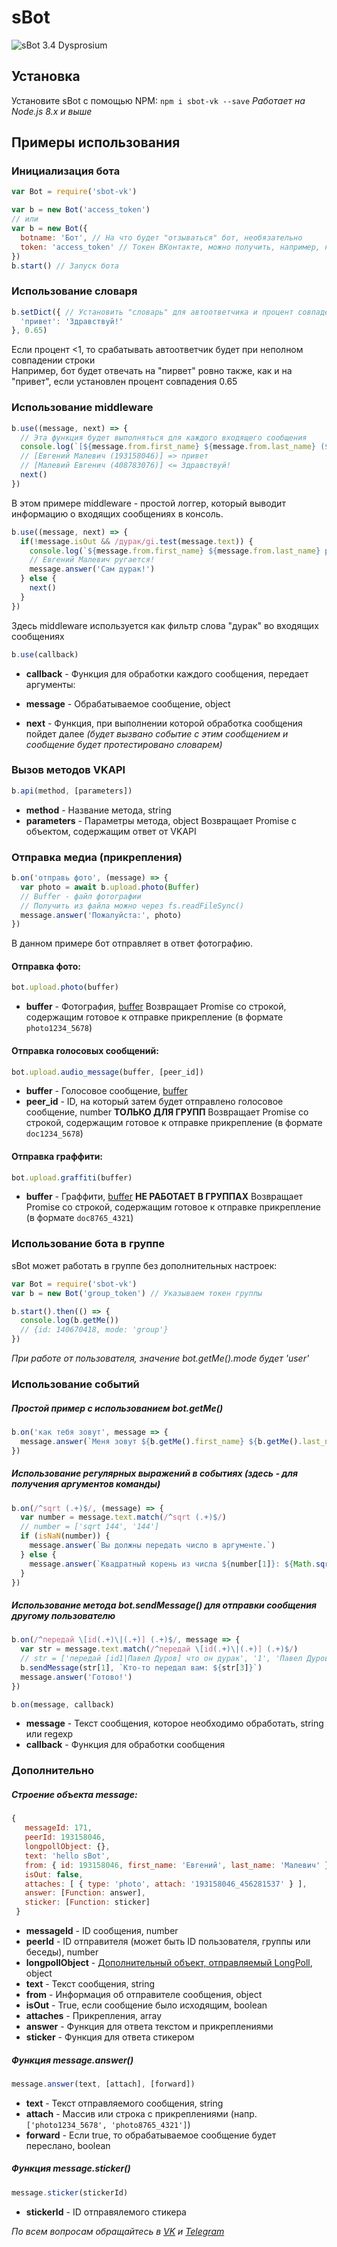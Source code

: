 # sBot
![sBot 3.4 Dysprosium](https://i.imgur.com/VJhzfZV.jpg)

## Установка
Установите sBot с помощью NPM:
`npm i sbot-vk --save`
_Работает на Node.js 8.x и выше_

## Примеры использования

### Инициализация бота
```JavaScript
var Bot = require('sbot-vk')

var b = new Bot('access_token')
// или
var b = new Bot({
  botname: 'Бот', // На что будет "отзываться" бот, необязательно
  token: 'access_token' // Токен ВКонтакте, можно получить, например, на https://vkhost.github.io/
})
b.start() // Запуск бота
```

### Использование словаря
```JavaScript
b.setDict({ // Установить "словарь" для автоответчика и процент совпадения строки
  'привет': 'Здравствуй!'
}, 0.65)
```
Если процент <1, то срабатывать автоответчик будет при неполном совпадении строки    
Например, бот будет отвечать на "пирвет" ровно также, как и на "привет", если установлен процент совпадения 0.65

### Использование middleware
```JavaScript
b.use((message, next) => {
  // Эта функция будет выполняться для каждого входящего сообщения
  console.log(`[${message.from.first_name} ${message.from.last_name} (${message.from.id})] ${message.isOut ? '<=' : '=>'} ${message.text}`)
  // [Евгений Малевич (193158046)] => привет
  // [Малевий Евгенич (408783076)] <= Здравствуй!
  next()
})
```
В этом примере middleware - простой логгер, который выводит информацию о входящих сообщениях в консоль.

```JavaScript
b.use((message, next) => {
  if(!message.isOut && /дурак/gi.test(message.text)) {
    console.log(`${message.from.first_name} ${message.from.last_name} ругается!`)
    // Евгений Малевич ругается!
    message.answer('Сам дурак!')
  } else {
    next()
  }
})
```
Здесь middleware используется как фильтр слова "дурак" во входящих сообщениях

```JavaScript
b.use(callback)
```

- **callback** - Функция для обработки каждого сообщения, передает аргументы:

- **message** - Обрабатываемое сообщение, object
- **next** - Функция, при выполнении которой обработка сообщения пойдет далее _(будет вызвано событие с этим сообщением и сообщение будет протестировано словарем)_

### Вызов методов VKAPI
```JavaScript
b.api(method, [parameters])
```
- **method** - Название метода, string
- **parameters** - Параметры метода, object
Возвращает Promise с объектом, содержащим ответ от VKAPI

### Отправка медиа (прикрепления)
```JavaScript
b.on('отправь фото', (message) => {
  var photo = await b.upload.photo(Buffer)
  // Buffer - файл фотографии
  // Получить из файла можно через fs.readFileSync()
  message.answer('Пожалуйста:', photo)
})
```
В данном примере бот отправляет в ответ фотографию.

#### Отправка фото:
```JavaScript
bot.upload.photo(buffer)
```
- **buffer** - Фотография, [buffer](https://nodejs.org/api/buffer.html)
Возвращает Promise со строкой, содержащим готовое к отправке прикрепление (в формате `photo1234_5678`)

#### Отправка голосовых сообщений:
```JavaScript
bot.upload.audio_message(buffer, [peer_id])
```
- **buffer** - Голосовое сообщение, [buffer](https://nodejs.org/api/buffer.html)
- **peer_id** - ID, на который затем будет отправлено голосовое сообщение, number **ТОЛЬКО ДЛЯ ГРУПП**
Возвращает Promise со строкой, содержащим готовое к отправке прикрепление (в формате `doc1234_5678`)

#### Отправка граффити:
```JavaScript
bot.upload.graffiti(buffer)
```
- **buffer** - Граффити, [buffer](https://nodejs.org/api/buffer.html)
**НЕ РАБОТАЕТ В ГРУППАХ**
Возвращает Promise со строкой, содержащим готовое к отправке прикрепление (в формате `doc8765_4321`)

### Использование бота в группе
sBot может работать в группе без дополнительных настроек:
```JavaScript
var Bot = require('sbot-vk')
var b = new Bot('group_token') // Указываем токен группы

b.start().then(() => {
  console.log(b.getMe())
  // {id: 140670418, mode: 'group'}
})
```
*При работе от пользователя, значение bot.getMe().mode будет 'user'*

### Использование событий
##### Простой пример с использованием bot.getMe()
```JavaScript
b.on('как тебя зовут', message => {
  message.answer(`Меня зовут ${b.getMe().first_name} ${b.getMe().last_name}`)
})
```

##### Использование регулярных выражений в событиях (здесь - для получения аргументов команды)
```JavaScript
b.on(/^sqrt (.+)$/, (message) => {
  var number = message.text.match(/^sqrt (.+)$/)
  // number = ['sqrt 144', '144']
  if (isNaN(number)) {
    message.answer(`Вы должны передать число в аргументе.`)
  } else {
    message.answer(`Квадратный корень из числа ${number[1]}: ${Math.sqrt(parseInt(number[1]))}`)
  }
})
```


##### Использование метода bot.sendMessage() для отправки сообщения другому пользователю
```JavaScript
b.on(/^передай \[id(.+)\|(.+)] (.+)$/, message => {
  var str = message.text.match(/^передай \[id(.+)\|(.+)] (.+)$/)
  // str = ['передай [id1|Павел Дуров] что он дурак', '1', 'Павел Дуров', 'что он дурак']
  b.sendMessage(str[1], `Кто-то передал вам: ${str[3]}`)
  message.answer('Готово!')
})
```

```JavaScript
b.on(message, callback)
```
- **message** - Текст сообщения, которое необходимо обработать, string или regexp
- **callback** - Функция для обработки сообщения

### Дополнительно
##### Строение объекта message:
```JavaScript
{
   messageId: 171,
   peerId: 193158046,
   longpollObject: {},
   text: 'hello sBot',
   from: { id: 193158046, first_name: 'Евгений', last_name: 'Малевич' },
   isOut: false,
   attaches: [ { type: 'photo', attach: '193158046_456281537' } ],
   answer: [Function: answer],
   sticker: [Function: sticker]
 }
```
- **messageId** - ID сообщения, number
- **peerId** - ID отправителя (может быть ID пользователя, группы или беседы), number
- **longpollObject** - [Дополнительный объект, отправляемый LongPoll](https://vk.com/dev/using_longpoll_2?f=6.%20%D0%92%D0%BB%D0%BE%D0%B6%D0%B5%D0%BD%D0%B8%D1%8F), object
- **text** - Текст сообщения, string
- **from** - Информация об отправителе сообщения, object
- **isOut** - True, если сообщение было исходящим, boolean
- **attaches** - Прикрепления, array
- **answer** - Функция для ответа текстом и прикреплениями
- **sticker** - Функция для ответа стикером

##### Функция message.answer()
```JavaScript
message.answer(text, [attach], [forward])
```
- **text** - Текст отправляемого сообщения, string
- **attach** - Массив или строка с прикреплениями (напр. `['photo1234_5678', 'photo8765_4321']`)
- **forward** - Если true, то обрабатываемое сообщение будет переслано, boolean

##### Функция message.sticker()
```JavaScript
message.sticker(stickerId)
```
- **stickerId** - ID отправялемого стикера

*По всем вопросам обращайтесь в [VK](https://vk.com/m4l3vich) и [Telegram](https://t.me/m4l3vich)*
